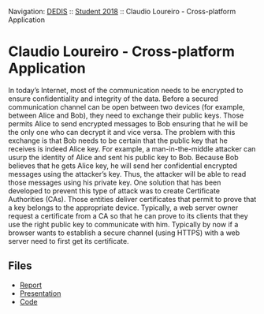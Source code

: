 Navigation: [DEDIS](https://github.com/dedis/doc) ::
[Student 2018](../README.md) ::
Claudio Loureiro - Cross-platform Application

# Claudio Loureiro - Cross-platform Application

In today’s Internet, most of the communication needs to be encrypted to ensure confidentiality and integrity of the data. Before a secured communication channel can be open between two devices (for example, between Alice and Bob), they need to exchange their public keys. Those permits Alice to send encrypted messages to Bob ensuring that he will be the only one who can decrypt it and vice versa. The problem with this exchange is that Bob needs to be certain that the public key that he receives is indeed Alice key. For example, a man-in-the-middle attacker can usurp the identity of Alice and sent his public key to Bob. Because Bob believes that he gets Alice key, he will send her confidential encrypted messages using the attacker’s key. Thus, the attacker will be able to read those messages using his private key. One solution that has been developed to prevent this type of attack was to create Certificate Authorities (CAs). Those entities deliver certificates that permit to prove that a key belongs to the appropriate device. Typically, a web server owner request a certificate from a CA so that he can prove to its clients that they use the right public key to communicate with him. Typically by now if a browser wants to establish a secure channel (using HTTPS) with a web server need to first get its certificate.

## Files

- [Report](report-2018_1-claudio_loureiro-ccm_pages.pdf)
- [Presentation](presentation-2018_1-claudio_loureiro-ccm_pages.pdf)
- [Code](../xplatform/cpmac)
